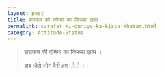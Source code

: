 ```yaml
---
layout: post
title: सराफत की दनिया का किस्सा खत्म
permalink: sarafat-ki-duniya-ka-kissa-khatam.html
category: Attitude-Status
---
```

> सराफत की दनिया का किस्सा खत्म । 
> 
> अब जैसे लोग वैसे हम ंंं ।। 